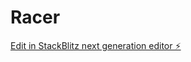 # Racer

[Edit in StackBlitz next generation editor ⚡️](https://stackblitz.com/~/github.com/MarDanJoe/Racer)